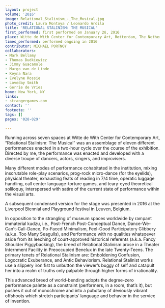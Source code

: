 ```yaml
---
layout: project
volume: '2016'
image: Relational_Stalinism_-_The_Musical.jpg
photo_credit: Laura Montoya / Leonardo Ardila
title: 'RELATIONAL STALINISM: THE MUSICAL'
first_performed: first performed on January 28, 2016
place: Witte de With Center for Contemporary Art, Rotterdam, The Netherlands
times_performed: performed ongoing in 2016
contributor: MICHAEL PORTNOY
collaborators:
- Mark Bellamy
- Thomas Dudkiewicz
- Jimmy Guacamole
- Margo van de Linde
- Keyna Nara
- Evelyne Rossie
- Loveday Smith
- Gerrie de Vries
home: New York, NY
links:
- strangergames.com
contact: ''
footnote: ''
tags: []
pages: '028-029'

---
```


Running across seven spaces at Witte de With Center for Contemporary Art, “Relational Stalinism: The Musical” was an assemblage of eleven different performances enacted in a two-hour cycle over the course of the exhibition. Directed by me, the performance was enacted and developed with a diverse troupe of dancers, actors, singers, and improvisers.

Many different modes of performance cohabitated in the institution, mixing inscrutable role-play scenarios, prog-rock micro-dance (for the eyelids), physical theater, exhausting feats of reading in 7/4 time, operatic luggage handling, call center language-torture games, and teary-eyed theoretical soliloquy, interspersed with satire of the current state of performance within the visual arts.

A subsequent condensed version for the stage was presented in 2016 at the Liverpool Biennial and Playground festival in Leuven, Belgium.

In opposition to the strangling of museum spaces worldwide by rampant immaterial kudzu, i.e., Post-French Post-Conceptual Dance, Dance-We-Can’t-Call-Dance, Po-Faced Minimalism, Feel-Good Participatory Glibbery (a.k.a. Too Many Seagulls), and Performance with no qualities whatsoever aside from its leeching of court-approved historical referents (a.k.a. Fancy Shoulder Piggybacking), the breed of Relational Stalinism arose in a Theater Internment Facility in Preoccupied Benelux in the late Twenty-Teens. The primary tenets of Relational Stalinism are: Emboldening Confusion, Logocratic Exuberance, and Antic Behaviorism. Relational Stalinist works use a slippery iron fist to unbutton the viewer’s buggy of self and catapult her into a realm of truths only palpable through higher forms of irrationality.

This advanced breed of world-bending adopts the degree-zero performance palette as a constraint (performers, in a room, that’s it), but pushes it out of monochrome and into a pubotany of deviously vibrant offshoots which stretch participants’ language and behavior in the service of invention.
